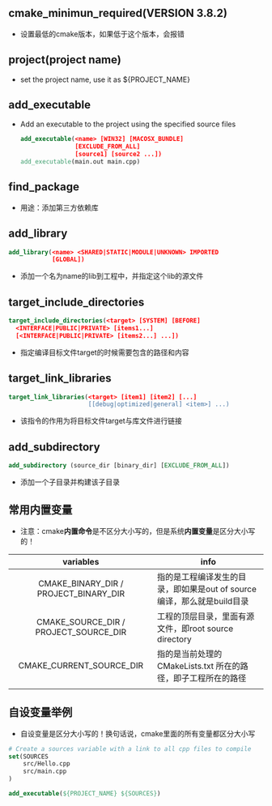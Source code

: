 ## cmake_minimun_required(VERSION 3.8.2)

-   设置最低的cmake版本，如果低于这个版本，会报错

## project(project name)

-   set the project name, use it as ${PROJECT_NAME}

## add_executable

-   Add an executable to the project using the specified source files

    ```cmake
    add_executable(<name> [WIN32] [MACOSX_BUNDLE]
                   [EXCLUDE_FROM_ALL]
                   [source1] [source2 ...])
    add_executable(main.out main.cpp)
    ```

## find_package

- 用途：添加第三方依赖库

## add_library

```cmake
add_library(<name> <SHARED|STATIC|MODULE|UNKNOWN> IMPORTED
            [GLOBAL])
```

- 添加一个名为name的lib到工程中，并指定这个lib的源文件

## target_include_directories

```cmake
target_include_directories(<target> [SYSTEM] [BEFORE]
  <INTERFACE|PUBLIC|PRIVATE> [items1...]
  [<INTERFACE|PUBLIC|PRIVATE> [items2...] ...])
```

- 指定编译目标文件target的时候需要包含的路径和内容

## target_link_libraries

```cmake
target_link_libraries(<target> [item1] [item2] [...]
                      [[debug|optimized|general] <item>] ...)
```

- 该指令的作用为将目标文件target与库文件进行链接

## add_subdirectory

```cmake
add_subdirectory (source_dir [binary_dir] [EXCLUDE_FROM_ALL])
```

- 添加一个子目录并构建该子目录

## 常用内置变量

-   注意：cmake**内置命令**是不区分大小写的，但是系统**内置变量**是区分大小写的！

|               variables               | info                                                         |
| :-----------------------------------: | ------------------------------------------------------------ |
| CMAKE_BINARY_DIR / PROJECT_BINARY_DIR | 指的是工程编译发生的目录，即如果是out of source编译，那么就是build目录 |
| CMAKE_SOURCE_DIR / PROJECT_SOURCE_DIR | 工程的顶层目录，里面有源文件，即root source directory        |
|       CMAKE_CURRENT_SOURCE_DIR        | 指的是当前处理的 CMakeLists.txt 所在的路径，即子工程所在的路径 |
|                                       |                                                              |

## 自设变量举例

-   自设变量是区分大小写的！换句话说，cmake里面的所有变量都区分大小写

```cmake
# Create a sources variable with a link to all cpp files to compile
set(SOURCES
    src/Hello.cpp
    src/main.cpp
)

add_executable(${PROJECT_NAME} ${SOURCES})
```

